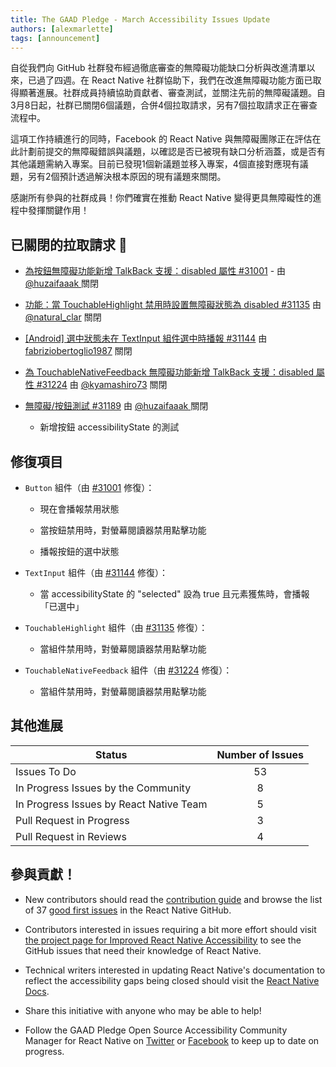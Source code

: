```yaml
---
title: The GAAD Pledge - March Accessibility Issues Update
authors: [alexmarlette]
tags: [announcement]
---
```


自從我們向 GitHub 社群發布經過徹底審查的無障礙功能缺口分析與改進清單以來，已過了四週。在 React Native 社群協助下，我們在改進無障礙功能方面已取得顯著進展。社群成員持續協助貢獻者、審查測試，並關注先前的無障礙議題。自3月8日起，社群已關閉6個議題，合併4個拉取請求，另有7個拉取請求正在審查流程中。

這項工作持續進行的同時，Facebook 的 React Native 與無障礙團隊正在評估在此計劃前提交的無障礙錯誤與議題，以確認是否已被現有缺口分析涵蓋，或是否有其他議題需納入專案。目前已發現1個新議題並移入專案，4個直接對應現有議題，另有2個預計透過解決根本原因的現有議題來關閉。

感謝所有參與的社群成員！你們確實在推動 React Native 變得更具無障礙性的進程中發揮關鍵作用！

<!--truncate-->

## 已關閉的拉取請求 🎉

- [為按鈕無障礙功能新增 TalkBack 支援：disabled 屬性 #31001](https://github.com/facebook/react-native/pull/31001) - 由 [@huzaifaaak ](https://twitter.com/huzaifaaak) 關閉

- [功能：當 TouchableHighlight 禁用時設置無障礙狀態為 disabled #31135](https://github.com/facebook/react-native/pull/31135) 由 [@natural_clar](https://twitter.com/natural_clar) 關閉

- [[Android] 選中狀態未在 TextInput 組件選中時播報 #31144](https://github.com/facebook/react-native/pull/31144) 由 [fabriziobertoglio1987](https://fabriziobertoglio.xyz/) 關閉

- [為 TouchableNativeFeedback 無障礙功能新增 TalkBack 支援：disabled 屬性 #31224](https://github.com/facebook/react-native/pull/31224) 由 [@kyamashiro73](https://twitter.com/kyamashiro73) 關閉

- [無障礙/按鈕測試 #31189](https://github.com/facebook/react-native/pull/31189) 由 [@huzaifaaak ](https://twitter.com/huzaifaaak) 關閉

  - 新增按鈕 accessibilityState 的測試

## 修復項目

- `Button` 組件（由 [#31001](https://github.com/facebook/react-native/pull/31001) 修復）：

  - 現在會播報禁用狀態

  - 當按鈕禁用時，對螢幕閱讀器禁用點擊功能

  - 播報按鈕的選中狀態

- `TextInput` 組件（由 [#31144](https://github.com/facebook/react-native/pull/31144) 修復）：

  - 當 accessibilityState 的 "selected" 設為 true 且元素獲焦時，會播報「已選中」

- `TouchableHighlight` 組件（由 [#31135](https://github.com/facebook/react-native/pull/31135) 修復）：

  - 當組件禁用時，對螢幕閱讀器禁用點擊功能

- `TouchableNativeFeedback` 組件（由 [#31224](https://github.com/facebook/react-native/pull/31224) 修復）：

  - 當組件禁用時，對螢幕閱讀器禁用點擊功能

## 其他進展

| Status                                  | Number of Issues |
| --------------------------------------- | :--------------: |
| Issues To Do                            |        53        |
| In Progress Issues by the Community     |        8         |
| In Progress Issues by React Native Team |        5         |
| Pull Request in Progress                |        3         |
| Pull Request in Reviews                 |        4         |

## 參與貢獻！

- New contributors should read the [contribution guide](https://github.com/facebook/react-native/blob/master/CONTRIBUTING.md) and browse the list of 37 [good first issues](https://github.com/facebook/react-native/issues?q=is%3Aopen+is%3Aissue+label%3A%22Good+first+issue%22+label%3AAccessibility) in the React Native GitHub.

- Contributors interested in issues requiring a bit more effort should visit [the project page for Improved React Native Accessibility](https://github.com/facebook/react-native/projects/15) to see the GitHub issues that need their knowledge of React Native.

- Technical writers interested in updating React Native's documentation to reflect the accessibility gaps being closed should visit the [React Native Docs](https://github.com/facebook/react-native-website#-overview).

- Share this initiative with anyone who may be able to help!

- Follow the GAAD Pledge Open Source Accessibility Community Manager for React Native on [Twitter](https://twitter.com/alexmarlette) or [Facebook](https://www.facebook.com/React-Native-Open-Source-Accessibility-Community-Manager-102732258549941) to keep up to date on progress.